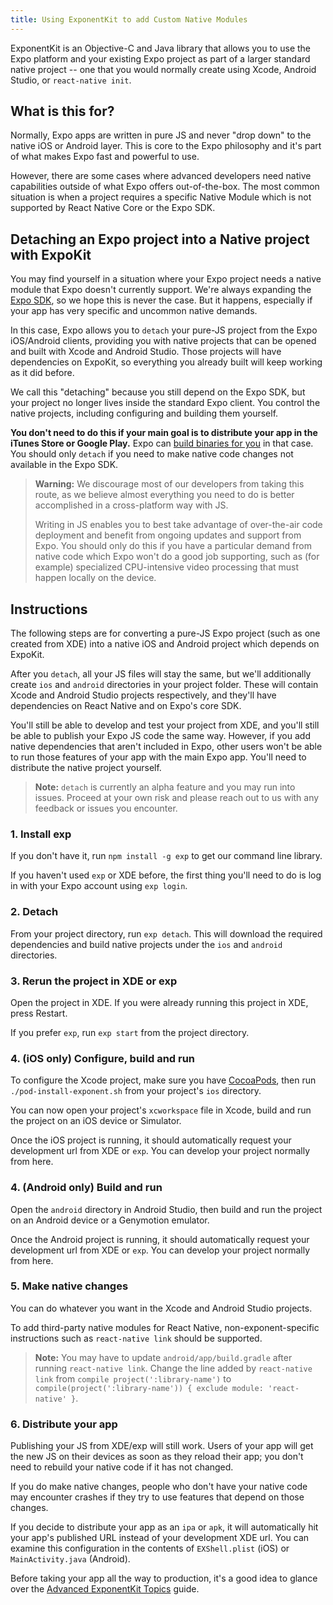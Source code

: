```yaml
---
title: Using ExponentKit to add Custom Native Modules
---
```


ExponentKit is an Objective-C and Java library that allows you to use the Expo platform and
your existing Expo project as part of a larger standard native project -- one that you would
normally create using Xcode, Android Studio, or `react-native init`.

## What is this for?

Normally, Expo apps are written in pure JS and never "drop down" to the native iOS or Android
layer. This is core to the Expo philosophy and it's part of what makes Expo fast and
powerful to use.

However, there are some cases where advanced developers need native capabilities outside of what
Expo offers out-of-the-box. The most common situation
is when a project requires a specific Native Module which is not supported by React Native Core
or the Expo SDK.

## Detaching an Expo project into a Native project with ExpoKit

You may find yourself in a situation where your Expo project needs a native module that Expo
doesn't currently support. We're always expanding the [Expo SDK](../sdk/index.html),
so we hope this is never the case. But it happens, especially if your app has very specific and uncommon
native demands.

In this case, Expo allows you to `detach` your pure-JS project from the Expo iOS/Android
clients, providing you with native projects that can be opened and built with Xcode and Android
Studio. Those projects will have dependencies on ExpoKit, so everything you already built
will keep working as it did before.

We call this "detaching" because you still depend on the Expo SDK, but your project no
longer lives inside the standard Expo client. You control the native projects, including
configuring and building them yourself.

**You don't need to do this if your main goal is to distribute your app in the iTunes Store or
Google Play.** Expo can [build binaries for you](building-standalone-apps.html) in that case.
You should only `detach` if you need to make native code changes not available in the Expo SDK.

>  **Warning:** We discourage most of our developers from taking this route, as we believe almost
>  everything you need to do is better accomplished in a cross-platform way with JS.
>
>  Writing in JS enables you to best take advantage of over-the-air code deployment and benefit from
>  ongoing updates and support from Expo. You should only do this if you have a particular
>  demand from native code which Expo won't do a good job supporting, such as (for example)
>  specialized CPU-intensive video processing that must happen locally on the device.

## Instructions

The following steps are for converting a pure-JS Expo project (such as one created from XDE)
into a native iOS and Android project which depends on ExpoKit.

After you `detach`, all your JS files will stay the same, but we'll additionally create `ios` and
`android` directories in your project folder. These will contain Xcode and Android Studio projects
respectively, and they'll have dependencies on React Native and on Expo's core SDK.

You'll still be able to develop and test your project from XDE, and you'll still be able to publish
your Expo JS code the same way. However, if you add native dependencies that aren't included
in Expo, other users won't be able to run those features of your app with the main Expo app.
You'll need to distribute the native project yourself.

>  **Note:** `detach` is currently an alpha feature and you may run into issues. Proceed at your
>  own risk and please reach out to us with any feedback or issues you encounter.

### 1. Install exp

If you don't have it, run `npm install -g exp` to get our command line library.

If you haven't used `exp` or XDE before, the first thing you'll need to do is log in
with your Expo account using `exp login`.

### 2. Detach

From your project directory, run `exp detach`. This will download the required dependencies and
build native projects under the `ios` and `android` directories.

### 3. Rerun the project in XDE or exp

Open the project in XDE. If you were already running this project in XDE, press Restart.

If you prefer `exp`, run `exp start` from the project directory.

### 4. (iOS only) Configure, build and run

To configure the Xcode project, make sure you have [CocoaPods](https://cocoapods.org), then
run `./pod-install-exponent.sh` from your project's `ios` directory.

You can now open your project's `xcworkspace` file in Xcode, build and run the project
on an iOS device or Simulator.

Once the iOS project is running, it should automatically request your development url from XDE
or `exp`. You can develop your project normally from here.

### 4. (Android only) Build and run

Open the `android` directory in Android Studio, then build and run the project on an Android device
or a Genymotion emulator.

Once the Android project is running, it should automatically request your development url from XDE
or `exp`. You can develop your project normally from here.

### 5. Make native changes

You can do whatever you want in the Xcode and Android Studio projects.

To add third-party native modules for React Native, non-exponent-specific instructions such as
`react-native link` should be supported.

>  **Note:** You may have to update `android/app/build.gradle` after running `react-native link`.
>  Change the line added by `react-native link` from `compile project(':library-name')` to
>  `compile(project(':library-name')) { exclude module: 'react-native' }`.

### 6. Distribute your app

Publishing your JS from XDE/exp will still work. Users of your app will get the new JS on their
devices as soon as they reload their app; you don't need to rebuild your native code if it has
not changed.

If you do make native changes, people who don't have your native code may encounter crashes if
they try to use features that depend on those changes.

If you decide to distribute your app as an `ipa` or `apk`, it will automatically hit
your app's published URL instead of your development XDE url. You can examine this configuration
in the contents of `EXShell.plist` (iOS) or `MainActivity.java` (Android).

Before taking your app all the way to production, it's a good idea to glance over the [Advanced ExponentKit Topics](advanced-exponentkit-topics.html) guide.
